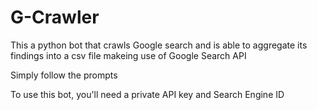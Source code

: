# G-Crawler

This a python bot that crawls Google search and is able to aggregate its findings into a csv file makeing use of Google Search API

Simply follow the prompts

To use this bot, you'll need a private API key and Search Engine ID
